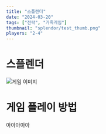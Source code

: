 ```yaml
---
title: "스플렌더"
date: "2024-03-20"
tags: ["전략", "가족게임"]
thumbnail: "splendor/test_thumb.png"
players: "2-4"
---
```

# 스플렌더
![게임 이미지](splendor/test_thumb.png)

# 게임 플레이 방법
아아아아아
